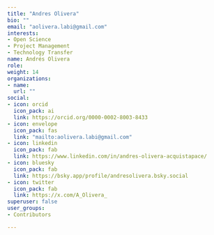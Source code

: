 ```yaml
---
title: "Andres Olivera"
bio: ""
email: "aolivera.labi@gmail.com"
interests:
- Open Science
- Project Management
- Technology Transfer
name: Andrés Olivera
role:
weight: 14
organizations:
- name: 
  url: ""
social:
- icon: orcid
  icon_pack: ai
  link: https://orcid.org/0000-0002-8003-8433
- icon: envelope
  icon_pack: fas
  link: "mailto:aolivera.labi@gmail.com"
- icon: linkedin
  icon_pack: fab
  link: https://www.linkedin.com/in/andres-olivera-acquistapace/
- icon: bluesky
  icon_pack: fab
  link: https://bsky.app/profile/andresolivera.bsky.social
- icon: twitter
  icon_pack: fab
  link: https://x.com/A_Olivera_
superuser: false
user_groups:
- Contributors

---
```



